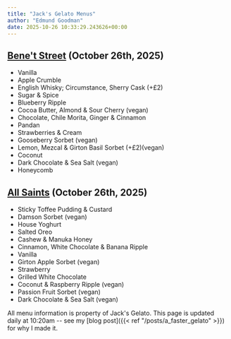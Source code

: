 ```yaml
---
title: "Jack's Gelato Menus"
author: "Edmund Goodman"
date: 2025-10-26 10:33:29.243626+00:00
---
```


## [Bene't Street](https://www.jacksgelato.com/bene-t-street-menu) (October 26th, 2025)

- Vanilla
- Apple Crumble
- English Whisky; Circumstance, Sherry Cask (+£2)
- Sugar & Spice
- Blueberry Ripple
- Cocoa Butter, Almond & Sour Cherry (vegan)
- Chocolate, Chile Morita, Ginger & Cinnamon
- Pandan
- Strawberries & Cream
- Gooseberry Sorbet (vegan)
- Lemon, Mezcal & Girton Basil Sorbet (+£2)(vegan)
- Coconut
- Dark Chocolate & Sea Salt (vegan)
- Honeycomb


## [All Saints](https://www.jacksgelato.com/all-saints-menu) (October 26th, 2025)

- Sticky Toffee Pudding & Custard
- Damson Sorbet (vegan)
- House Yoghurt
- Salted Oreo
- Cashew & Manuka Honey
- Cinnamon, White Chocolate & Banana Ripple
- Vanilla
- Girton Apple Sorbet  (vegan)
- Strawberry
- Grilled White Chocolate
- Coconut & Raspberry Ripple (vegan)
- Passion Fruit Sorbet (vegan)
- Dark Chocolate & Sea Salt (vegan)

All menu information is property of Jack's Gelato. This page is
updated daily at 10:20am -- see my
[blog post]({{< ref "/posts/a_faster_gelato" >}}) for why I made it.

